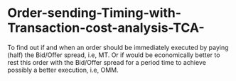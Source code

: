 # Order-sending-Timing-with-Transaction-cost-analysis-TCA-
To find out if and when an order should be immediately executed by paying (half) the Bid/Offer spread, i.e, MT. Or if would be economically better to rest this order with the Bid/Offer spread for a period time to achieve possibly a better execution, i.e, OMM.
